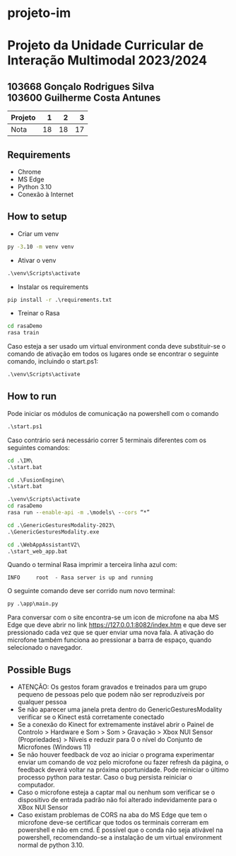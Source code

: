 # projeto-im
<h1>Projeto da Unidade Curricular de Interação Multimodal 2023/2024</h1>
<h2>103668 Gonçalo Rodrigues Silva<br>
103600 Guilherme Costa Antunes
</h2>

| Projeto | 1 | 2 | 3 |
| ------- | --: | --: | --: |
| Nota | 18 | 18 | 17 |

## Requirements
- Chrome
- MS Edge
- Python 3.10
- Conexão à Internet

## How to setup
- Criar um venv

```bat
py -3.10 -m venv venv
```
- Ativar o venv

```bat
.\venv\Scripts\activate
```
- Instalar os requirements

```bat
pip install -r .\requirements.txt
```
- Treinar o Rasa

```bat
cd rasaDemo
rasa train
```

Caso esteja a ser usado um virtual environment conda deve substituir-se o comando de ativação em todos os lugares onde se encontrar o seguinte comando, incluindo o start.ps1:
```bat
.\venv\Scripts\activate
```

## How to run
Pode iniciar os módulos de comunicação na powershell com o comando
```bat
.\start.ps1
```
Caso contrário será necessário correr 5 terminais diferentes com os seguintes comandos:
```bat
cd .\IM\
.\start.bat
```
```bat
cd .\FusionEngine\
.\start.bat
```
```bat
.\venv\Scripts\activate
cd rasaDemo
rasa run --enable-api -m .\models\ --cors “*”
```
```bat
cd .\GenericGesturesModality-2023\
.\GenericGesturesModality.exe
```
```bat
cd .\WebAppAssistantV2\
.\start_web_app.bat
```
Quando o terminal Rasa imprimir a terceira linha azul com:
```python3
INFO     root  - Rasa server is up and running
```
O seguinte comando deve ser corrido num novo terminal:
```bat
py .\app\main.py
```
Para conversar com o site encontra-se um icon de microfone na aba MS Edge que deve abrir no link https://127.0.0.1:8082/index.htm e que deve ser pressionado cada vez que se quer enviar uma nova fala. A ativação do microfone também funciona ao pressionar a barra de espaço, quando selecionado o navegador.
## Possible Bugs
- ATENÇÃO: Os gestos foram gravados e treinados para um grupo pequeno de pessoas pelo que podem não ser reproduzíveis por qualquer pessoa
- Se não aparecer uma janela preta dentro do GenericGesturesModality verificar se o Kinect está corretamente conectado
- Se a conexão do Kinect for extremamente instável abrir o Painel de Controlo > Hardware e Som > Som > Gravação > Xbox NUI Sensor (Propriedades) > Níveis e reduzir para 0 o nível do Conjunto de Microfones (Windows 11)
- Se não houver feedback de voz ao iniciar o programa experimentar enviar um comando de voz pelo microfone ou fazer refresh da página, o feedback deverá voltar na próxima oportunidade. Pode reiniciar o último processo python para testar. Caso o bug persista reiniciar o computador.
- Caso o microfone esteja a captar mal ou nenhum som verificar se o dispositivo de entrada padrão não foi alterado indevidamente para o XBox NUI Sensor
- Caso existam problemas de CORS na aba do MS Edge que tem o microfone deve-se certificar que todos os terminais correram em powershell e não em cmd. É possível que o conda não seja ativável na powershell, recomendando-se a instalação de um virtual environment normal de python 3.10.
